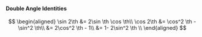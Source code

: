 #### Double Angle Identities
$$
\begin{aligned}
\sin 2\th &= 2\sin \th \cos \th\\
\cos 2\th &= \cos^2 \th - \sin^2 \th\\
&= 2\cos^2 \th - 1\\
&= 1- 2\sin^2 \th \\
\end{aligned}
$$
